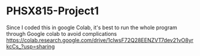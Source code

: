 # PHSX815-Project1
Since I coded this in google Colab, it's best to run the whole program through Google colab to avoid complications https://colab.research.google.com/drive/1clwsF72Q28EENZVT7dev21vO8yrkcCs_?usp=sharing
